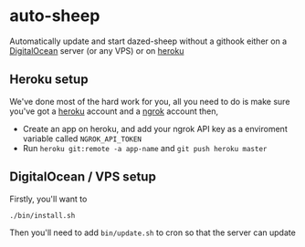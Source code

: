 auto-sheep
==========

Automatically update and start dazed-sheep without a githook either on a [DigitalOcean](https://digitalocean.com) server (or any VPS) or on [heroku](https://heroku.com)


## Heroku setup
We've done most of the hard work for you, all you need to do is make sure you've got a [heroku](https://heroku.com) account and a [ngrok](https://ngrok.com) account then,

- Create an app on heroku, and add your ngrok API key as a enviroment variable called `NGROK_API_TOKEN`
- Run `heroku git:remote -a app-name` and `git push heroku master`

## DigitalOcean / VPS setup
Firstly, you'll want to
    
    ./bin/install.sh

Then you'll need to add `bin/update.sh` to cron so that the server can update